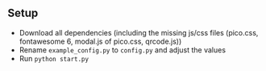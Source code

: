 
## Setup
- Download all dependencies (including the missing  js/css files (pico.css, fontawesome 6, modal.js of pico.css, qrcode.js))
- Rename `example_config.py` to `config.py` and adjust the values
- Run `python start.py`